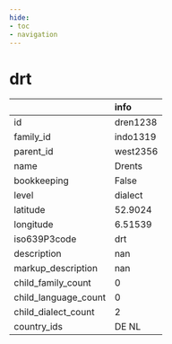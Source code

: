 ```yaml
---
hide:
- toc
- navigation
---
```

# drt
|                      | info     |
|:---------------------|:---------|
| id                   | dren1238 |
| family_id            | indo1319 |
| parent_id            | west2356 |
| name                 | Drents   |
| bookkeeping          | False    |
| level                | dialect  |
| latitude             | 52.9024  |
| longitude            | 6.51539  |
| iso639P3code         | drt      |
| description          | nan      |
| markup_description   | nan      |
| child_family_count   | 0        |
| child_language_count | 0        |
| child_dialect_count  | 2        |
| country_ids          | DE NL    |
